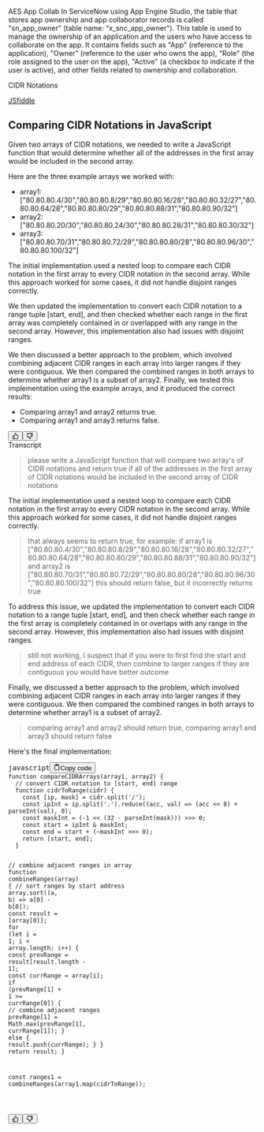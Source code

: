 AES App Collab
In ServiceNow using App Engine Studio, the table that stores app ownership and app collaborator records is called "sn_app_owner" (table name: "x_snc_app_owner"). This table is used to manage the ownership of an application and the users who have access to collaborate on the app. It contains fields such as "App" (reference to the application), "Owner" (reference to the user who owns the app), "Role" (the role assigned to the user on the app), "Active" (a checkbox to indicate if the user is active), and other fields related to ownership and collaboration.


CIDR Notations

<a href="https://jsfiddle.net/chrisroge/j5or401k/31/">JSfiddle</a>

<div class="relative flex w-[calc(100%-50px)] flex-col gap-1 md:gap-3 lg:w-[calc(100%-115px)]"><div class="flex flex-grow flex-col gap-3"><div class="min-h-[20px] flex flex-col items-start gap-4 whitespace-pre-wrap"><div class="markdown prose w-full break-words dark:prose-invert light"><h2>Comparing CIDR Notations in JavaScript</h2><p>Given two arrays of CIDR notations, we needed to write a JavaScript function that would determine whether all of the addresses in the first array would be included in the second array.</p><p>Here are the three example arrays we worked with:</p><ul><li>array1: ["80.80.80.4/30","80.80.80.8/29","80.80.80.16/28","80.80.80.32/27","80.80.80.64/28","80.80.80.80/29","80.80.80.88/31","80.80.80.90/32"]</li><li>array2: ["80.80.80.20/30","80.80.80.24/30","80.80.80.28/31","80.80.80.30/32"]</li><li>array3: ["80.80.80.70/31","80.80.80.72/29","80.80.80.80/28","80.80.80.96/30","80.80.80.100/32"]</li></ul><p>The initial implementation used a nested loop to compare each CIDR notation in the first array to every CIDR notation in the second array. While this approach worked for some cases, it did not handle disjoint ranges correctly.</p><p>We then updated the implementation to convert each CIDR notation to a range tuple [start, end], and then checked whether each range in the first array was completely contained in or overlapped with any range in the second array. However, this implementation also had issues with disjoint ranges.</p><p>We then discussed a better approach to the problem, which involved combining adjacent CIDR ranges in each array into larger ranges if they were contiguous. We then compared the combined ranges in both arrays to determine whether array1 is a subset of array2. Finally, we tested this implementation using the example arrays, and it produced the correct results:</p><ul><li>Comparing array1 and array2 returns true.</li><li>Comparing array1 and array3 returns false.</li></ul></div></div></div><div class="flex justify-between"><div class="text-gray-400 flex self-end lg:self-center justify-center mt-2 gap-3 md:gap-4 lg:gap-1 lg:absolute lg:top-0 lg:translate-x-full lg:right-0 lg:mt-0 lg:pl-2 visible"><button class="p-1 rounded-md hover:bg-gray-100 hover:text-gray-700 dark:text-gray-400 dark:hover:bg-gray-700 dark:hover:text-gray-200 disabled:dark:hover:text-gray-400"><svg stroke="currentColor" fill="none" stroke-width="2" viewBox="0 0 24 24" stroke-linecap="round" stroke-linejoin="round" class="h-4 w-4" height="1em" width="1em" xmlns="http://www.w3.org/2000/svg"><path d="M14 9V5a3 3 0 0 0-3-3l-4 9v11h11.28a2 2 0 0 0 2-1.7l1.38-9a2 2 0 0 0-2-2.3zM7 22H4a2 2 0 0 1-2-2v-7a2 2 0 0 1 2-2h3"></path></svg></button><button class="p-1 rounded-md hover:bg-gray-100 hover:text-gray-700 dark:text-gray-400 dark:hover:bg-gray-700 dark:hover:text-gray-200 disabled:dark:hover:text-gray-400"><svg stroke="currentColor" fill="none" stroke-width="2" viewBox="0 0 24 24" stroke-linecap="round" stroke-linejoin="round" class="h-4 w-4" height="1em" width="1em" xmlns="http://www.w3.org/2000/svg"><path d="M10 15v4a3 3 0 0 0 3 3l4-9V2H5.72a2 2 0 0 0-2 1.7l-1.38 9a2 2 0 0 0 2 2.3zm7-13h2.67A2.31 2.31 0 0 1 22 4v7a2.31 2.31 0 0 1-2.33 2H17"></path></svg></button></div></div></div>

<div class="relative flex w-[calc(100%-50px)] flex-col gap-1 md:gap-3 lg:w-[calc(100%-115px)]"><div class="flex flex-grow flex-col gap-3"><div class="min-h-[20px] flex flex-col items-start gap-4 whitespace-pre-wrap"><div class="markdown prose w-full break-words dark:prose-invert light"<h1>Transcript</h1><blockquote><p>please write a JavaScript function that will compare two array's of CIDR notations and return true if all of the addresses in the first array of CIDR notations would be included in the second array of CIDR notations</p></blockquote><p>The initial implementation used a nested loop to compare each CIDR notation in the first array to every CIDR notation in the second array. While this approach worked for some cases, it did not handle disjoint ranges correctly.</p><blockquote><p>that always seems to return true, for example:
if array1 is ["80.80.80.4/30","80.80.80.8/29","80.80.80.16/28","80.80.80.32/27","80.80.80.64/28","80.80.80.80/29","80.80.80.88/31","80.80.80.90/32"]
and array2 is ["80.80.80.70/31","80.80.80.72/29","80.80.80.80/28","80.80.80.96/30","80.80.80.100/32"]
this should return false, but it incorrectly returns true</p></blockquote><p>To address this issue, we updated the implementation to convert each CIDR notation to a range tuple [start, end], and then check whether each range in the first array is completely contained in or overlaps with any range in the second array. However, this implementation also had issues with disjoint ranges.</p><blockquote><p>still not working, I suspect that if you were to first find the start and end address of each CIDR, then combine to larger ranges if they are contiguous you would have better outcome</p></blockquote><p>Finally, we discussed a better approach to the problem, which involved combining adjacent CIDR ranges in each array into larger ranges if they were contiguous. We then compared the combined ranges in both arrays to determine whether array1 is a subset of array2.</p><blockquote><p>comparing array1 and array2 should return true, comparing array1 and array3 should return false</p></blockquote><p>Here's the final implementation:</p><pre><div class="bg-black mb-4 rounded-md"><div class="flex items-center relative text-gray-200 bg-gray-800 px-4 py-2 text-xs font-sans"><span class="">javascript</span><button class="flex ml-auto gap-2"><svg stroke="currentColor" fill="none" stroke-width="2" viewBox="0 0 24 24" stroke-linecap="round" stroke-linejoin="round" class="h-4 w-4" height="1em" width="1em" xmlns="http://www.w3.org/2000/svg"><path d="M16 4h2a2 2 0 0 1 2 2v14a2 2 0 0 1-2 2H6a2 2 0 0 1-2-2V6a2 2 0 0 1 2-2h2"></path><rect x="8" y="2" width="8" height="4" rx="1" ry="1"></rect></svg>Copy code</button></div><div class="p-4 overflow-y-auto"><code class="!whitespace-pre hljs language-javascript"><span class="hljs-keyword">function</span> <span class="hljs-title function_">compareCIDRArrays</span>(<span class="hljs-params">array1, array2</span>) {
  <span class="hljs-comment">// convert CIDR notation to [start, end] range</span>
  <span class="hljs-keyword">function</span> <span class="hljs-title function_">cidrToRange</span>(<span class="hljs-params">cidr</span>) {
    <span class="hljs-keyword">const</span> [ip, mask] = cidr.<span class="hljs-title function_">split</span>(<span class="hljs-string">'/'</span>);
    <span class="hljs-keyword">const</span> ipInt = ip.<span class="hljs-title function_">split</span>(<span class="hljs-string">'.'</span>).<span class="hljs-title function_">reduce</span>(<span class="hljs-function">(<span class="hljs-params">acc, val</span>) =&gt;</span> (acc &lt;&lt; <span class="hljs-number">8</span>) + <span class="hljs-built_in">parseInt</span>(val), <span class="hljs-number">0</span>);
    <span class="hljs-keyword">const</span> maskInt = (-<span class="hljs-number">1</span> &lt;&lt; (<span class="hljs-number">32</span> - <span class="hljs-built_in">parseInt</span>(mask))) &gt;&gt;&gt; <span class="hljs-number">0</span>;
    <span class="hljs-keyword">const</span> start = ipInt &amp; maskInt;
    <span class="hljs-keyword">const</span> end = start + (~maskInt &gt;&gt;&gt; <span class="hljs-number">0</span>);
    <span class="hljs-keyword">return</span> [start, end];
  }

  <span class="hljs-comment">// combine adjacent ranges in array</span>
  <span class="hljs-keyword">function</span> <span class="hljs-title function_">combineRanges</span>(<span class="hljs-params">array</span>) {
    <span class="hljs-comment">// sort ranges by start address</span>
    array.<span class="hljs-title function_">sort</span>(<span class="hljs-function">(<span class="hljs-params">a, b</span>) =&gt;</span> a[<span class="hljs-number">0</span>] - b[<span class="hljs-number">0</span>]);
    <span class="hljs-keyword">const</span> result = [array[<span class="hljs-number">0</span>]];
    <span class="hljs-keyword">for</span> (<span class="hljs-keyword">let</span> i = <span class="hljs-number">1</span>; i &lt; array.<span class="hljs-property">length</span>; i++) {
      <span class="hljs-keyword">const</span> prevRange = result[result.<span class="hljs-property">length</span> - <span class="hljs-number">1</span>];
      <span class="hljs-keyword">const</span> currRange = array[i];
      <span class="hljs-keyword">if</span> (prevRange[<span class="hljs-number">1</span>] + <span class="hljs-number">1</span> &gt;= currRange[<span class="hljs-number">0</span>]) {
        <span class="hljs-comment">// combine adjacent ranges</span>
        prevRange[<span class="hljs-number">1</span>] = <span class="hljs-title class_">Math</span>.<span class="hljs-title function_">max</span>(prevRange[<span class="hljs-number">1</span>], currRange[<span class="hljs-number">1</span>]);
      } <span class="hljs-keyword">else</span> {
        result.<span class="hljs-title function_">push</span>(currRange);
      }
    }
    <span class="hljs-keyword">return</span> result;
  }

  <span class="hljs-keyword">const</span> ranges1 = <span class="hljs-title function_">combineRanges</span>(array1.<span class="hljs-title function_">map</span>(cidrToRange));
 
</code></div></div></pre></div></div></div><div class="flex justify-between"><div class="text-gray-400 flex self-end lg:self-center justify-center mt-2 gap-3 md:gap-4 lg:gap-1 lg:absolute lg:top-0 lg:translate-x-full lg:right-0 lg:mt-0 lg:pl-2 visible"><button class="p-1 rounded-md hover:bg-gray-100 hover:text-gray-700 dark:text-gray-400 dark:hover:bg-gray-700 dark:hover:text-gray-200 disabled:dark:hover:text-gray-400"><svg stroke="currentColor" fill="none" stroke-width="2" viewBox="0 0 24 24" stroke-linecap="round" stroke-linejoin="round" class="h-4 w-4" height="1em" width="1em" xmlns="http://www.w3.org/2000/svg"><path d="M14 9V5a3 3 0 0 0-3-3l-4 9v11h11.28a2 2 0 0 0 2-1.7l1.38-9a2 2 0 0 0-2-2.3zM7 22H4a2 2 0 0 1-2-2v-7a2 2 0 0 1 2-2h3"></path></svg></button><button class="p-1 rounded-md hover:bg-gray-100 hover:text-gray-700 dark:text-gray-400 dark:hover:bg-gray-700 dark:hover:text-gray-200 disabled:dark:hover:text-gray-400"><svg stroke="currentColor" fill="none" stroke-width="2" viewBox="0 0 24 24" stroke-linecap="round" stroke-linejoin="round" class="h-4 w-4" height="1em" width="1em" xmlns="http://www.w3.org/2000/svg"><path d="M10 15v4a3 3 0 0 0 3 3l4-9V2H5.72a2 2 0 0 0-2 1.7l-1.38 9a2 2 0 0 0 2 2.3zm7-13h2.67A2.31 2.31 0 0 1 22 4v7a2.31 2.31 0 0 1-2.33 2H17"></path></svg></button></div></div></div>
